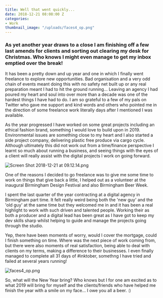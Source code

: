 ```yaml
---
title: Well that went quickly...
date: 2018-12-21 08:08:00 Z
categories:
- Work
thumbnail_image: "/uploads/faces4_op.png"
---
```


### As yet another year draws to a close I am finishing off a few last amends for clients and sorting out clearing my desk for Christmas. Who knows I might even manage to get my inbox emptied over the break!

It has been a pretty down and up year and one in which I finally went freelance to explore new opportunities. Bad organisation and a very odd chain of events meant doing this with no safety net built up or any real preparation meant I had to hit the ground running... Leaving an agency I had poured my heart and soul into over more than a decade was one of the hardest things I have had to do. I am so grateful to a few of my pals on Twitter who gave me support and kind words and others who pointed me in the direction of some freelance work literally days after I mentioned I was available.

As the year progressed I have worked on some great projects including an ethical fashion brand, something I would love to build upon in 2019. Environmental issues are something close to my heart and I also started a side project company, delivering plastic free produce via cargo cycle. Although ultimately this did not work out from a time/finance perspective I learnt so much about running a business, and seeing things with the eyes of a client will really assist with the digital projects I work on going forward.

![Screen Shot 2018-12-21 at 09.12.14.png](/uploads/Screen%20Shot%202018-12-21%20at%2009.12.14.png)

One of the reasons I decided to go freelance was to give me some time to work on things that give back a little, I helped out as a volunteer at the inaugural Birmingham Design Festival and also Birmingham Beer Week. 

I spent the last quarter of the year contracting at a digital agency in Birmingham part time. It felt really weird being both the 'new guy' and the 'old guy' at the same time but they welcomed me in and it has been a real highlight to work with such driven and talented people. Working their as both a producer and a digital lead has been great as I have got to keep my dev skills sharp whilst helping to guide and manage the projects going through the studio.

Yep, there have been moments of worry, would I cover the mortgage, could I finish something on time. Where was the next piece of work coming from, but there were also moments of real satisfaction, being able to deal with clients on my terms, making a difference to their businesses. I even finally managed to complete all 31 days of #inktober, somethng I have tried and failed at several years running! 

![faces4_op.png](/uploads/faces4_op.png)

So, what will the New Year bring? Who knows but I for one am excited as to what 2019 will bring for myself and the clients/friends who have helped me finish the year with a smile on my face... I owe you all a beer. :) 


 